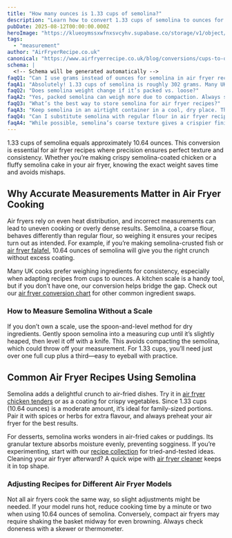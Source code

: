 ```yaml
---
title: "How many ounces is 1.33 cups of semolina?"
description: "Learn how to convert 1.33 cups of semolina to ounces for perfect air fryer recipes. Get accurate measurements every time!"
pubDate: 2025-08-12T00:00:00.000Z
heroImage: "https://klueoymssxwfnxsvcyhv.supabase.co/storage/v1/object/public/Shmucket/how-many-ounces-is-1-33-cups-of-semolina.webp"
tags:
  - "measurement"
author: "AirFryerRecipe.co.uk"
canonical: "https://www.airfryerrecipe.co.uk/blog/conversions/cups-to-ounces/how-many-ounces-is-1-33-cups-of-semolina"
schema: |
  <!-- Schema will be generated automatically -->
faqQ1: "Can I use grams instead of ounces for semolina in air fryer recipes?"
faqA1: "Absolutely! 1.33 cups of semolina is roughly 302 grams. Many UK recipes use grams for precision, and a kitchen scale makes conversions effortless. Whether you prefer ounces or grams, consistency is key for air fryer success."
faqQ2: "Does semolina weight change if it’s packed vs. loose?"
faqA2: "Yes, packed semolina can weigh more due to compaction. Always spoon it lightly into the measuring cup and level it off for accuracy. For 1.33 cups (10.64 ounces), avoid tapping the cup to prevent excess semolina from settling."
faqQ3: "What’s the best way to store semolina for air fryer recipes?"
faqA3: "Keep semolina in an airtight container in a cool, dry place. This prevents moisture absorption, which can alter its weight and texture. Proper storage ensures your 1.33 cups measure correctly every time."
faqQ4: "Can I substitute semolina with regular flour in air fryer recipes?"
faqA4: "While possible, semolina’s coarse texture gives a crispier finish. If substituting, use 10.64 ounces of all-purpose flour, but expect a lighter coating. For best results, stick to semolina in recipes designed for it."
---
```

<p>1.33 cups of semolina equals approximately 10.64 ounces. This conversion is essential for air fryer recipes where precision ensures perfect texture and consistency. Whether you’re making crispy semolina-coated chicken or a fluffy semolina cake in your air fryer, knowing the exact weight saves time and avoids mishaps.</p>  

<h2>Why Accurate Measurements Matter in Air Fryer Cooking</h2>  
<p>Air fryers rely on even heat distribution, and incorrect measurements can lead to uneven cooking or overly dense results. Semolina, a coarse flour, behaves differently than regular flour, so weighing it ensures your recipes turn out as intended. For example, if you’re making semolina-crusted fish or <a href=https://www.airfryerrecipe.co.uk/recipes>air fryer falafel</a>, 10.64 ounces of semolina will give you the right crunch without excess coating.</p>  

<p>Many UK cooks prefer weighing ingredients for consistency, especially when adapting recipes from cups to ounces. A kitchen scale is a handy tool, but if you don’t have one, our conversion helps bridge the gap. Check out our <a href=https://www.airfryerrecipe.co.uk/air-fryer-conversion-chart>air fryer conversion chart</a> for other common ingredient swaps.</p>  

<h3>How to Measure Semolina Without a Scale</h3>  
<p>If you don’t own a scale, use the spoon-and-level method for dry ingredients. Gently spoon semolina into a measuring cup until it’s slightly heaped, then level it off with a knife. This avoids compacting the semolina, which could throw off your measurement. For 1.33 cups, you’ll need just over one full cup plus a third—easy to eyeball with practice.</p>  

<h2>Common Air Fryer Recipes Using Semolina</h2>  
<p>Semolina adds a delightful crunch to air-fried dishes. Try it in <a href=https://www.airfryerrecipe.co.uk/recipe-category/chicken>air fryer chicken tenders</a> or as a coating for crispy vegetables. Since 1.33 cups (10.64 ounces) is a moderate amount, it’s ideal for family-sized portions. Pair it with spices or herbs for extra flavour, and always preheat your air fryer for the best results.</p>  

<p>For desserts, semolina works wonders in air-fried cakes or puddings. Its granular texture absorbs moisture evenly, preventing sogginess. If you’re experimenting, start with our <a href=https://www.airfryerrecipe.co.uk/recipes>recipe collection</a> for tried-and-tested ideas. Cleaning your air fryer afterward? A quick wipe with <a href=https://www.airfryerrecipe.co.uk/air-fryer-cleaner>air fryer cleaner</a> keeps it in top shape.</p>  

<h3>Adjusting Recipes for Different Air Fryer Models</h3>  
<p>Not all air fryers cook the same way, so slight adjustments might be needed. If your model runs hot, reduce cooking time by a minute or two when using 10.64 ounces of semolina. Conversely, compact air fryers may require shaking the basket midway for even browning. Always check doneness with a skewer or thermometer.</p>
